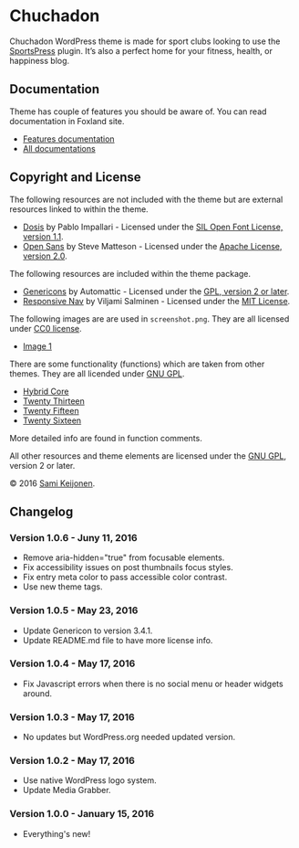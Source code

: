 # Chuchadon

Chuchadon WordPress theme is made for sport clubs looking to use the [SportsPress](https://wordpress.org/support/plugin/sportspress) plugin. It’s also a perfect home for your fitness, health, or happiness blog.

## Documentation

Theme has couple of features you should be aware of. You can read documentation in Foxland site.

* [Features documentation](https://foxland.fi/docs/chuchadon-theme-documentation/)
* [All documentations](https://foxland.fi/documents/for/chuchadon/)

## Copyright and License

The following resources are not included with the theme but are external resources linked to within the theme.

* [Dosis](https://www.google.com/fonts/specimen/Dosis) by Pablo Impallari - Licensed under the [SIL Open Font License, version 1.1](http://scripts.sil.org/OFL).
* [Open Sans](https://www.google.com/fonts/specimen/Open%20Sans) by Steve Matteson - Licensed under the [Apache License, version 2.0](http://www.apache.org/licenses/LICENSE-2.0.html).

The following resources are included within the theme package.

* [Genericons](http://genericons.com/) by Automattic - Licensed under the [GPL, version 2 or later](http://www.gnu.org/licenses/old-licenses/gpl-2.0.html).
* [Responsive Nav](http://responsive-nav.com/) by Viljami Salminen - Licensed under the [MIT License](http://opensource.org/licenses/MIT).

The following images are are used in `screenshot.png`. They are all licensed under [CC0 license](https://creativecommons.org/publicdomain/zero/1.0/).

* [Image 1](https://www.pexels.com/photo/red-outside-grass-sport-2182/)

There are some functionality (functions) which are taken from other themes. They are all licended under [GNU GPL](http://www.gnu.org/licenses/old-licenses/gpl-2.0.html).

* [Hybrid Core](http://themehybrid.com/hybrid-core)
* [Twenty Thirteen](https://wordpress.org/themes/twentythirteen/)
* [Twenty Fifteen](https://wordpress.org/themes/twentyfifteen/)
* [Twenty Sixteen](https://wordpress.org/themes/twentysixteen/)

More detailed info are found in function comments.

All other resources and theme elements are licensed under the [GNU GPL](http://www.gnu.org/licenses/old-licenses/gpl-2.0.html), version 2 or later.

&copy; 2016 [Sami Keijonen](https://foxland.fi/).

## Changelog

### Version 1.0.6 - Juny 11, 2016

* Remove aria-hidden="true" from focusable elements.
* Fix accessibility issues on post thumbnails focus styles.
* Fix entry meta color to pass accessible color contrast.
* Use new theme tags.

### Version 1.0.5 - May 23, 2016

* Update Genericon to version 3.4.1.
* Update README.md file to have more license info.

### Version 1.0.4 - May 17, 2016

* Fix Javascript errors when there is no social menu or header widgets around.

### Version 1.0.3 - May 17, 2016

* No updates but WordPress.org needed updated version.

### Version 1.0.2 - May 17, 2016

* Use native WordPress logo system.
* Update Media Grabber.

### Version 1.0.0 - January 15, 2016

* Everything's new!